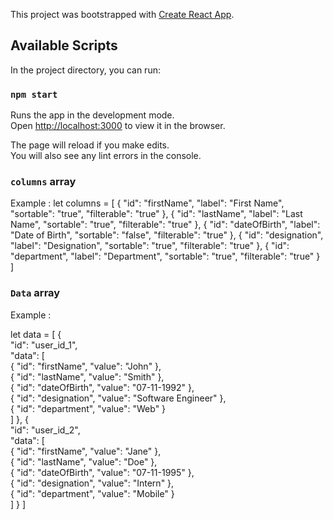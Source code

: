 This project was bootstrapped with [Create React App](https://github.com/facebook/create-react-app).

## Available Scripts

In the project directory, you can run:

### `npm start`

Runs the app in the development mode.<br />
Open [http://localhost:3000](http://localhost:3000) to view it in the browser.

The page will reload if you make edits.<br />
You will also see any lint errors in the console.

### `columns` array

Example :
let columns = [ 
    {  "id": "firstName",  "label": "First Name",  "sortable": "true",  "filterable": "true" }, 
    {  "id": "lastName",  "label": "Last Name",  "sortable": "true",  "filterable": "true" }, 
    {  "id": "dateOfBirth",  "label": "Date of Birth",  "sortable": "false",  "filterable": "true" }, 
    {  "id": "designation",  "label": "Designation",  "sortable": "true",  "filterable": "true" }, 
    {  "id": "department",  "label": "Department",  "sortable": "true",  "filterable": "true" }   ]
    
  ### `Data` array
  
  Example :
  
 let data =  [ 
    {  
      "id": "user_id_1",  
      "data": [  
        {  "id": "firstName",  "value": "John"  },  
        {  "id": "lastName",   "value": "Smith"  },  
        {  "id": "dateOfBirth",  "value": "07-11-1992"  },  
        {  "id": "designation",  "value": "Software Engineer"  },  
        {  "id": "department",  "value": "Web"  }   
        ] 
    }, 
    {  
      "id": "user_id_2",  
      "data": [  
        {  "id": "firstName",  "value": "Jane"  },  
        {  "id": "lastName",  "value": "Doe"  },  
        {  "id": "dateOfBirth",  "value": "07-11-1995"  },  
        {  "id": "designation",  "value": "Intern"  },  
        {  "id": "department",  "value": "Mobile"  }   
        ] 
    }
  ] 
